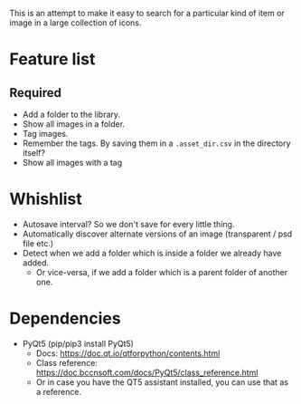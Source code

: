 This is an attempt to make it easy to search for a particular kind of item or image in a large collection of icons.

# Feature list
## Required

- Add a folder to the library.
- Show all images in a folder.
- Tag images.
- Remember the tags. By saving them in a `.asset_dir.csv` in the directory itself?
- Show all images with a tag

# Whishlist

- Autosave interval? So we don't save for every little thing.
- Automatically discover alternate versions of an image (transparent / psd file etc.)
- Detect when we add a folder which is inside a folder we already have added.
    - Or vice-versa, if we add a folder which is a parent folder of another one.

# Dependencies

- PyQt5 (pip/pip3 install PyQt5)
    - Docs: https://doc.qt.io/qtforpython/contents.html
    - Class reference: https://doc.bccnsoft.com/docs/PyQt5/class_reference.html
    - Or in case you have the QT5 assistant installed, you can use that as a reference.